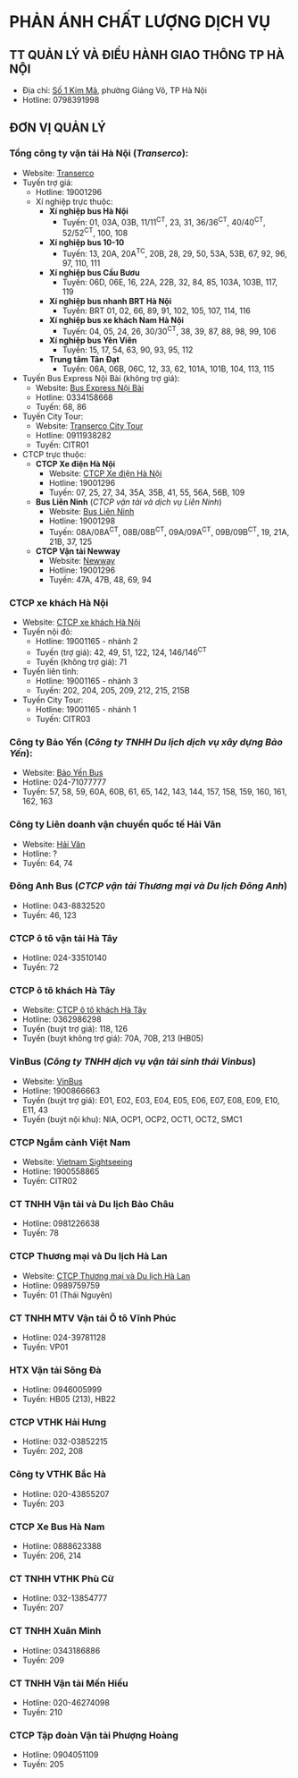 # PHẢN ÁNH CHẤT LƯỢNG DỊCH VỤ
## TT QUẢN LÝ VÀ ĐIỀU HÀNH GIAO THÔNG TP HÀ NỘI
- Địa chỉ: [Số 1 Kim Mã](https://maps.app.goo.gl/bqaWxjReobGUdZ2XA), phường Giảng Võ, TP Hà Nội
- Hotline: 0798391998
## ĐƠN VỊ QUẢN LÝ
### Tổng công ty vận tải Hà Nội (*Transerco*):
- Website: [Transerco](https://transerco.com.vn)
- Tuyến trợ giá:
  - Hotline: 19001296
  - Xí nghiệp trực thuộc:<br>
    - **Xí nghiệp bus Hà Nội**
      - Tuyến: 01, 03A, 03B, 11/11<sup>CT</sup>, 23, 31, 36/36<sup>CT</sup>, 40/40<sup>CT</sup>, 52/52<sup>CT</sup>, 100, 108
    - **Xí nghiệp bus 10-10**
      - Tuyến: 13, 20A, 20A<sup>TC</sup>, 20B, 28, 29, 50, 53A, 53B, 67, 92, 96, 97, 110, 111
    - **Xí nghiệp bus Cầu Bươu**
      - Tuyến: 06D, 06E, 16, 22A, 22B, 32, 84, 85, 103A, 103B, 117, 119
    - **Xí nghiệp bus nhanh BRT Hà Nội**
      - Tuyến: BRT 01, 02, 66, 89, 91, 102, 105, 107, 114, 116
    - **Xí nghiệp bus xe khách Nam Hà Nội**
      - Tuyến: 04, 05, 24, 26, 30/30<sup>CT</sup>, 38, 39, 87, 88, 98, 99, 106
    - **Xí nghiệp bus Yên Viên**
      - Tuyến: 15, 17, 54, 63, 90, 93, 95, 112
    - **Trung tâm Tân Đạt**
      - Tuyến: 06A, 06B, 06C, 12, 33, 62, 101A, 101B, 104, 113, 115
- Tuyến Bus Express Nội Bài (không trợ giá): 
  - Website:  [Bus Express Nội Bài](https://busnoibai.com/vi)
  - Hotline: 0334158668
  - Tuyến: 68, 86
- Tuyến City Tour:
  - Website: [Transerco City Tour](https://hanoicitytour.com.vn/)
  - Hotline: 0911938282
  - Tuyến: CITR01
- CTCP trực thuộc:<br>
    - **CTCP Xe điện Hà Nội**
        - Website: [CTCP Xe điện Hà Nội](http://hanoitram.vn/)
        - Hotline: 19001296
        - Tuyến: 07, 25, 27, 34, 35A, 35B, 41, 55, 56A, 56B, 109
    - **Bus Liên Ninh** (*CTCP vận tải và dịch vụ Liên Ninh*)
        - Website: [Bus Liên Ninh](https://lienninh.com.vn/)
        - Hotline: 19001298
        - Tuyến: 08A/08A<sup>CT</sup>, 08B/08B<sup>CT</sup>, 09A/09A<sup>CT</sup>, 09B/09B<sup>CT</sup>, 19, 21A, 21B, 37, 125
    - **CTCP Vận tải Newway**
        - Website: [Newway](https://newwayjsc.com.vn/)
        - Hotline: 19001296
        - Tuyến: 47A, 47B, 48, 69, 94
### CTCP xe khách Hà Nội
- Website: [CTCP xe khách Hà Nội](https://xekhachhn.com/)
- Tuyến nội đô:
  - Hotline: 19001165 - nhánh 2
  - Tuyến (trợ giá): 42, 49, 51, 122, 124, 146/146<sup>CT</sup>
  - Tuyến (không trợ giá): 71
- Tuyến liên tỉnh: 
  - Hotline: 19001165 - nhánh 3
  - Tuyến: 202, 204, 205, 209, 212, 215, 215B
- Tuyến City Tour: 
  - Hotline: 19001165 - nhánh 1
  - Tuyến: CITR03
### Công ty Bảo Yến (*Công ty TNHH Du lịch dịch vụ xây dựng Bảo Yến*):
- Website: [Bảo Yến Bus](http://baoyenbus.com/)
- Hotline: 024-71077777
- Tuyến: 57, 58, 59, 60A, 60B, 61, 65, 142, 143, 144, 157, 158, 159, 160, 161, 162, 163
### Công ty Liên doanh vận chuyển quốc tế Hải Vân
- Website: [Hải Vân](http://haivan.com)
- Hotline: ?
- Tuyến: 64, 74
### Đông Anh Bus (*CTCP vận tải Thương mại và Du lịch Đông Anh*)
- Hotline: 043-8832520
- Tuyến: 46, 123
### CTCP ô tô vận tải Hà Tây
- Hotline: 024-33510140
- Tuyến: 72
### CTCP ô tô khách Hà Tây
- Website: [CTCP ô tô khách Hà Tây](https://otokhachhatay.com.vn/)
- Hotline: 0362986298
- Tuyến (buýt trợ giá): 118, 126
- Tuyến (buýt không trợ giá): 70A, 70B, 213 (HB05)
### VinBus (*Công ty TNHH dịch vụ vận tải sinh thái Vinbus*)
- Website: [VinBus](https://vinbus.vn/)
- Hotline: 1900866663
- Tuyến (buýt trợ giá): E01, E02, E03, E04, E05, E06, E07, E08, E09, E10, E11, 43
- Tuyến (buýt nội khu): NIA, OCP1, OCP2, OCT1, OCT2, SMC1
### CTCP Ngắm cảnh Việt Nam
- Website: [Vietnam Sightseeing](https://vn-sightseeing.com/)
- Hotline: 1900558865
- Tuyến: CITR02
### CT TNHH Vận tải và Du lịch Bảo Châu
- Hotline: 0981226638
- Tuyến: 78
### CTCP Thương mại và Du lịch Hà Lan
- Website: [CTCP Thương mại và Du lịch Hà Lan](https://halan.vn/)
- Hotline: 0989759759
- Tuyến: 01 (Thái Nguyên)
### CT TNHH MTV Vận tải Ô tô Vĩnh Phúc
- Hotline: 024-39781128
- Tuyến: VP01
### HTX Vận tải Sông Đà
- Hotline: 0946005999
- Tuyến: HB05 (213), HB22
### CTCP VTHK Hải Hưng
- Hotline: 032-03852215
- Tuyến: 202, 208
### Công ty VTHK Bắc Hà
- Hotline: 020-43855207
- Tuyến: 203
### CTCP Xe Bus Hà Nam
- Hotline: 0888623388
- Tuyến: 206, 214
### CT TNHH VTHK Phù Cừ
- Hotline: 032-13854777
- Tuyến: 207
### CT TNHH Xuân Minh
- Hotline: 0343186886
- Tuyến: 209
### CT TNHH Vận tải Mến Hiếu
- Hotline: 020-46274098
- Tuyến: 210
### CTCP Tập đoàn Vận tải Phượng Hoàng
- Hotline: 0904051109
- Tuyến: 205
